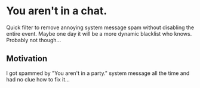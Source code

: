 # You aren't in a chat.

Quick filter to remove annoying system message spam without disabling the entire event. Maybe one day it will be a more dynamic blacklist who knows. Probably not though...

## Motivation

I got spammed by "You aren't in a party." system message all the time and had no clue how to fix it...